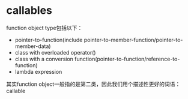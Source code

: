 # callables
function object type包括以下：
* pointer-to-function(include pointer-to-member-function/pointer-to-member-data)
* class with overloaded operator()
* class with a conversion function(pointer-to-function/reference-to-function)
* lambda expression

其实function object一般指的是第二类，因此我们用个描述性更好的词语：callable
